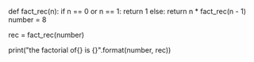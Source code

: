 def fact_rec(n):
if n == 0 or n == 1:
return 1
else:
return n * fact_rec(n - 1)
number = 8


rec = fact_rec(number)

print("the factorial of{} is {}".format(number, rec))
